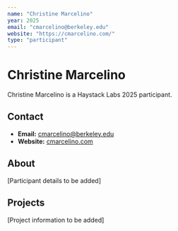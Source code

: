 ```yaml
---
name: "Christine Marcelino"
year: 2025
email: "cmarcelino@berkeley.edu"
website: "https://cmarcelino.com/"
type: "participant"
---
```


# Christine Marcelino

Christine Marcelino is a Haystack Labs 2025 participant.

## Contact
- **Email:** cmarcelino@berkeley.edu
- **Website:** [cmarcelino.com](https://cmarcelino.com/)

## About

[Participant details to be added]

## Projects

[Project information to be added] 